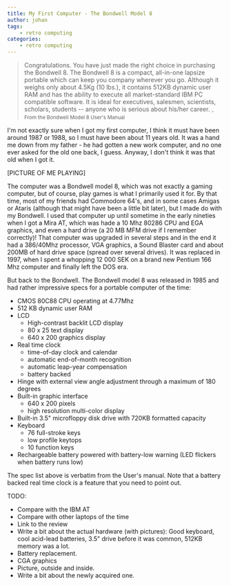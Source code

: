 ```yaml
---
title: My First Computer - The Bondwell Model 8
author: johan
tags:
	- retro computing
categories:
	- retro computing
---
```


> Congratulations. You have just made the right choice in purchasing the Bondwell 8.
> The Bondwell 8 is a compact, all-in-one lapsize portable which can keep you company
> wherever you go. Although it weighs only about 4.5Kg (10 lbs.), it contains 512KB
> dynamic user RAM and has the ability to execute all market-standard IBM PC compatible
> software. It is ideal for executives, salesmen, scientists, scholars, students --
> anyone who is serious about his/her career.
> <sub>- From the Bondwell Model 8 User's Manual</sub>

I'm not exactly sure when I got my first computer, I think it must have been around 1987 or 1988, so I must have been about 11 years old. It was a hand me down from my father - he had gotten a new work computer, and no one ever asked for the old one back, I guess. Anyway, I don't think it was that old when I got it.

[PICTURE OF ME PLAYING]

The computer was a Bondwell model 8, which was not exactly a gaming computer, but of course, play games is what I primarily used it for. By that time, most of my friends had Commodore 64's, and in some cases Amigas or Ataris (although that might have been a little bit later), but I made do with my Bondwell. I used that computer up until sometime in the early nineties when I got a Mira AT, which was hade a 10 Mhz 80286 CPU and EGA graphics, and even a hard drive (a 20 MB MFM drive if I remember correctly)! That computer was upgraded in several steps and in the end it had a 386/40Mhz processor, VGA graphics, a Sound Blaster card and about 200MB of hard drive space (spread over several drives). It was replaced in 1997, when I spent a whopping 12 000 SEK on a brand new Pentium 166 Mhz computer and finally left the DOS era.

But back to the Bondwell. The Bondwell model 8 was released in 1985 and had rather impressive specs for a portable computer of the time:

- CMOS 80C88 CPU operating at 4.77Mhz
- 512 KB dynamic user RAM
- LCD
  - High-contrast backlit LCD display
  - 80 x 25 text display
  - 640 x 200 graphics display
- Real time clock
  - time-of-day clock and calendar
  - automatic end-of-month recognition
  - automatic leap-year compensation
  - battery backed
- Hinge with external view angle adjustment through a maximum of 180 degrees
- Built-in graphic interface
  - 640 x 200 pixels
  - high resolution multi-color display
- Built-in 3.5" microfloppy disk drive with 720KB formatted capacity
- Keyboard
  - 76 full-stroke keys
  - low profile keytops
  - 10 function keys
- Rechargeable battery powered with battery-low warning (LED flickers when battery runs low)

The spec list above is verbatim from the User's manual. Note that a battery backed real time clock is a feature that you need to point out.


TODO:

- Compare with the IBM AT
- Compare with other laptops of the time
- Link to the review
- Write a bit about the actual hardware (with pictures): Good keyboard, cool acid-lead batteries, 3.5" drive before it was common, 512KB memory was a lot.
- Battery replacement.
- CGA graphics
- Picture, outside and inside.
- Write a bit about the newly acquired one.